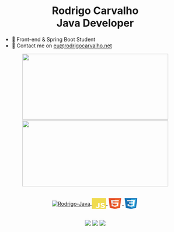 <div align="center">
  <h1><strong>Rodrigo Carvalho</strong> <br>Java Developer</h1>
</div>

- 🌱 Front-end & Spring Boot Student
- 💬 Contact me on eu@rodrigocarvalho.net

<div align="center">
  <a href="https://github.com/rodrigocarvalhodev">
  <img height="180em" width="400px" src="https://github-readme-stats.vercel.app/api?username=rodrigocarvalhodev&show_icons=true&theme=dracula&include_all_commits=true&count_private=true"/>
  <img height="180em" width="400px" src="https://github-readme-stats.vercel.app/api/top-langs/?username=rodrigocarvalhodev&layout=compact&langs_count=7&theme=dracula"/>
</div>
  
  ##
  
<div align="center">
    <img align="center" alt="Rodrigo-Java" src="https://img.shields.io/badge/Java-ED8B00?style=for-the-badge&logo=java&logoColor=white">
    <img align="center" alt="Rodrigo-Js" height="30" width="40" src="https://raw.githubusercontent.com/devicons/devicon/master/icons/javascript/javascript-plain.svg">
    <img align="center" alt="Rodrigo-HTML" height="30" width="40" src="https://raw.githubusercontent.com/devicons/devicon/master/icons/html5/html5-original.svg">
    <img align="center" alt="Rodrigo-CSS" height="30" width="40" src="https://raw.githubusercontent.com/devicons/devicon/master/icons/css3/css3-original.svg">
</div>
  
  ## 
  
<div align="center">
    <a href="https://instagram.com/rodriguscarv" target="_blank"><img src="https://img.shields.io/badge/-Instagram-%23E4405F?style=for-the-badge&logo=instagram&logoColor=white" target="_blank"></a>
 <a href="https://discordapp.com/users/352901571543171074 " target="_blank"><img src="https://img.shields.io/badge/Discord-7289DA?style=for-the-badge&logo=discord&logoColor=white" target="_blank"></a> 
  <a href="https://www.linkedin.com/in/rodrigo-carvalho-b05428184/" target="_blank"><img src="https://img.shields.io/badge/-LinkedIn-%230077B5?style=for-the-badge&logo=linkedin&logoColor=white" target="_blank"></a> 
</div>
